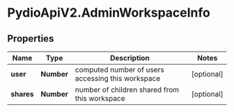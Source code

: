# PydioApiV2.AdminWorkspaceInfo

## Properties
Name | Type | Description | Notes
------------ | ------------- | ------------- | -------------
**user** | **Number** | computed number of users accessing this workspace | [optional] 
**shares** | **Number** | number of children shared from this workspace | [optional] 


